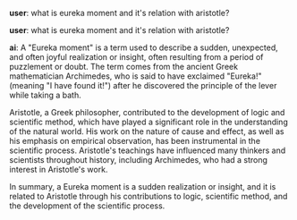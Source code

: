 **user**: what is eureka moment and it's relation with aristotle?

**user**: what is eureka moment and it's relation with aristotle?

**ai**:  A "Eureka moment" is a term used to describe a sudden, unexpected, and often joyful realization or insight, often resulting from a period of puzzlement or doubt. The term comes from the ancient Greek mathematician Archimedes, who is said to have exclaimed "Eureka!" (meaning "I have found it!") after he discovered the principle of the lever while taking a bath.

Aristotle, a Greek philosopher, contributed to the development of logic and scientific method, which have played a significant role in the understanding of the natural world. His work on the nature of cause and effect, as well as his emphasis on empirical observation, has been instrumental in the scientific process. Aristotle's teachings have influenced many thinkers and scientists throughout history, including Archimedes, who had a strong interest in Aristotle's work.

In summary, a Eureka moment is a sudden realization or insight, and it is related to Aristotle through his contributions to logic, scientific method, and the development of the scientific process.